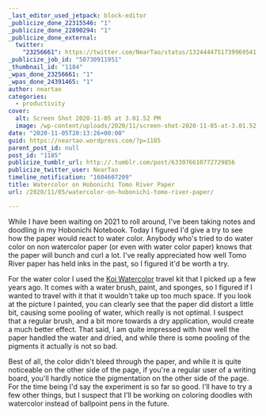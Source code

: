 ```yaml
---
_last_editor_used_jetpack: block-editor
_publicize_done_22315546: "1"
_publicize_done_22890294: "1"
_publicize_done_external:
  twitter:
    "23256661": https://twitter.com/NearTao/status/1324444751739969541
_publicize_job_id: "50730911951"
_thumbnail_id: "1184"
_wpas_done_23256661: "1"
_wpas_done_24391465: "1"
author: neartao
categories:
  - productivity
cover:
  alt: Screen Shot 2020-11-05 at 3.01.52 PM
  image: /wp-content/uploads/2020/11/screen-shot-2020-11-05-at-3.01.52-pm.png
date: "2020-11-05T20:13:26+00:00"
guid: https://neartao.wordpress.com/?p=1185
parent_post_id: null
post_id: "1185"
publicize_tumblr_url: http://.tumblr.com/post/633976610772729856
publicize_twitter_user: NearTao
timeline_notification: "1604607209"
title: Watercolor on Hobonichi Tomo River Paper
url: /2020/11/05/watercolor-on-hobonichi-tomo-river-paper/

---
```

While I have been waiting on 2021 to roll around, I've been taking notes and doodling in my Hobonichi Notebook. Today I figured I'd give a try to see how the paper would react to water color. Anybody who's tried to do water color on non watercolor paper (or even with water color paper) knows that the paper will bunch and curl a lot. I've really appreciated how well Tomo River paper has held inks in the past, so I figured it'd be worth a try.

For the water color I used the [Koi Watercolor](https://www.amazon.com/Sakura-XNCW-24N-Assorted-Watercolors-Sketch/dp/B001OVG40E/ref=sr_1_7?dchild=1&keywords=watercolor+travel&sr=8-7) travel kit that I picked up a few years ago. It comes with a water brush, paint, and sponges, so I figured if I wanted to travel with it that it wouldn't take up too much space. If you look at the picture I painted, you can clearly see that the paper did distort a little bit, causing some pooling of water, which really is not optimal. I suspect that a regular brush, and a bit more towards a dry application, would create a much better effect. That said, I am quite impressed with how well the paper handled the water and dried, and while there is some pooling of the pigments it actually is not so bad.

Best of all, the color didn't bleed through the paper, and while it is quite noticeable on the other side of the page, if you're a regular user of a writing board, you'll hardly notice the pigmentation on the other side of the page. For the time being I'd say the experiment is so far so good. I'll have to try a few other things, but I suspect that I'll be working on coloring doodles with watercolor instead of ballpoint pens in the future.
